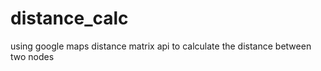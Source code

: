 # distance_calc
using google maps distance matrix api to calculate the distance between two nodes



